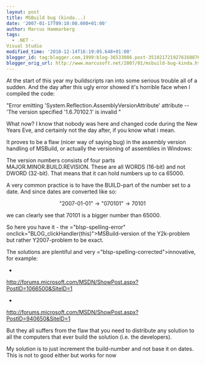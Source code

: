 ```yaml
---
layout: post
title: MSBuild bug (kinda...)
date: '2007-01-17T09:10:00.000+01:00'
author: Marcus Hammarberg
tags:
  - .NET -
Visual Studio
modified_time: '2010-12-14T16:19:05.648+01:00'
blogger_id: tag:blogger.com,1999:blog-36533086.post-3510217219276168876
blogger_orig_url: http://www.marcusoft.net/2007/01/msbuild-bug-kinda.html
---
```


At the start
of this year my buildscripts ran into some serious trouble all of a
sudden. And the day after this ugly error showed it's horrible face when
I compiled the code:

"Error emitting 'System.Reflection.AssemblyVersionAttribute' attribute
-- 'The version specified '1.6.70102.1' is invalid "

What now? I know that nobody was here and changed code during the New
Years Eve, and certainly not the day after, if you know what i mean.

It proves to be a flaw (nicer way of saying bug) in the assembly version
handling of MSBuild, or actually the versioning of assemblies in
Windows:

The version numbers consists of four parts MAJOR.MINOR.BUILD.REVISION.
These are all WORDS (16-bit) and not DWORD (32-bit). That means that it
can hold numbers up to ca 65000.

A very common practice is to have the BUILD-part of the number set to a
date. And since dates are converted like so:

<div align="center">

"2007-01-01" -\> "070101" -\> 70101

</div>

<div align="left">

</div>

<div align="left">

we can clearly see that 70101 is a bigger number than 65000.

</div>

<div align="left">

</div>

<div align="left">

So here you have it - the <span>="blsp-spelling-error"
onclick="BLOG_clickHandler(this)">MSBuild</span>-version of the
Y2k-problem but rather Y2007-problem to be exact.

</div>

<div align="left">

</div>

<div align="left">

The solutions are plentiful and very <span>="blsp-spelling-corrected">innovative</span>, for example:

</div>

-   <div align="left">
   [http://forums.microsoft.com/MSDN/ShowPost.aspx?PostID=1066500&<span
    id="SPELLING_ERROR_2" class="blsp-spelling-error"
    onclick="BLOG_clickHandler(this)">SiteID</span>=1](http://forums.microsoft.com/MSDN/ShowPost.aspx?PostID=1066500&SiteID=1)
   </div>

-   <div align="left">
   [http://forums.microsoft.com/MSDN/ShowPost.aspx?PostID=940650&<span
    id="SPELLING_ERROR_3" class="blsp-spelling-error"
    onclick="BLOG_clickHandler(this)">SiteID</span>=1](http://forums.microsoft.com/MSDN/ShowPost.aspx?PostID=940650&SiteID=1)
   </div>

But they all suffers from the flaw that you need to distribute any
solution to all the computers that ever build the solution (i.e. the
developers).

My solution is to just increment the build-number and not base it on
dates. This is not to good either but works for now
